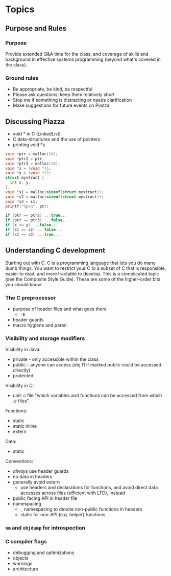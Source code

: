 # Topics

## Purpose and Rules

### Purpose

Provide extended Q&A time for the class, and coverage of skills and background in effective systems programming (beyond what's covered in the class).

### Ground rules

- Be appropriate, be kind, be respectful
- Please ask questions; keep them relatively short
- Stop me if something is distracting or needs clarification
- Make suggestions for future events on Piazza

## Discussing Piazza

- void * in C (LinkedList<Integer>)
- C data-structures and the use of pointers
- printing void *s

```c
void *ptr = malloc(10);
void *ptr2 = ptr;
void *ptr3 = malloc(10);
void *x = (void *)1;
void *y = (void *)2;
struct mystruct {
  int x, y;
};
void *s1 = malloc(sizeof(struct mystruct));
void *s2 = malloc(sizeof(struct mystruct));
void *s3 = s1;
printf("%p\n", ptr)

if (ptr == ptr2) ...true...
if (ptr == ptr3) ...false...
if (x == y) ...false...
if (s1 == s2) ...false...
if (s1 == s3) ...true...
```

## Understanding C development

Starting out with C.
C is a programming language that lets you do many dumb things.
You want to restrict your C to a subset of C that is responsible, easier to read, and more tractable to develop.
This is a complicated topic (see the Composite Style Guide).
These are some of the higher-order bits you should know.

### The C preprocessor

- purpose of header files and what goes there
    - `-E`
- header guards
- macro hygiene and paren <skip>

### Visibility and storage modifiers

Visibility in Java:

- private - only accessible within the class
- public - anyone can access (obj.f1 if marked public could be accessed directly)
- protected

Visibility in C:

- unit: c file "which variables and functions can be accessed from which .c files"

Functions:

- static
- static inline
- extern

Data:

- static

Conventions:

- *always* use header guards
- no data in headers
- generally avoid extern
	- use headers and declarations for functions, and avoid direct data accesses across files (efficient with LTO), instead
- public facing API in header file
- namespacing
	- `_` namespacing to denote non-public functions in headers
	- static for non-API (e.g. helper) functions

### `nm` and `objdump` for introspection

### C compiler flags

- debugging and optimizations
- objects
- warnings
- architecture
